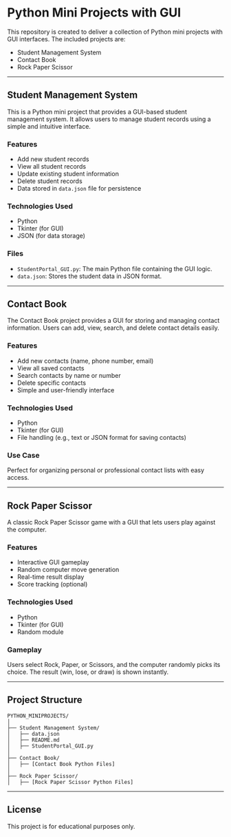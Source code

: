# Python Mini Projects with GUI

This repository is created to deliver a collection of Python mini projects with GUI interfaces. The included projects are:

- Student Management System
- Contact Book
- Rock Paper Scissor

---

## Student Management System

This is a Python mini project that provides a GUI-based student management system. It allows users to manage student records using a simple and intuitive interface.

### Features

- Add new student records
- View all student records
- Update existing student information
- Delete student records
- Data stored in `data.json` file for persistence

### Technologies Used

- Python
- Tkinter (for GUI)
- JSON (for data storage)

### Files

- `StudentPortal_GUI.py`: The main Python file containing the GUI logic.
- `data.json`: Stores the student data in JSON format.

---

## Contact Book

The Contact Book project provides a GUI for storing and managing contact information. Users can add, view, search, and delete contact details easily.

### Features

- Add new contacts (name, phone number, email)
- View all saved contacts
- Search contacts by name or number
- Delete specific contacts
- Simple and user-friendly interface

### Technologies Used

- Python
- Tkinter (for GUI)
- File handling (e.g., text or JSON format for saving contacts)

### Use Case

Perfect for organizing personal or professional contact lists with easy access.

---

## Rock Paper Scissor

A classic Rock Paper Scissor game with a GUI that lets users play against the computer.

### Features

- Interactive GUI gameplay
- Random computer move generation
- Real-time result display
- Score tracking (optional)

### Technologies Used

- Python
- Tkinter (for GUI)
- Random module

### Gameplay

Users select Rock, Paper, or Scissors, and the computer randomly picks its choice. The result (win, lose, or draw) is shown instantly.

---

## Project Structure

```
PYTHON_MINIPROJECTS/
│
├── Student Management System/
│   ├── data.json
│   ├── README.md
│   ├── StudentPortal_GUI.py
│
├── Contact Book/
│   ├── [Contact Book Python Files]
│
├── Rock Paper Scissor/
│   ├── [Rock Paper Scissor Python Files]
```

---

## License

This project is for educational purposes only.
